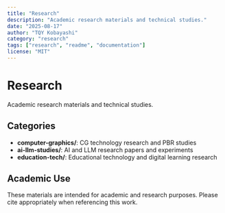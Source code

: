 ```yaml
---
title: "Research"
description: "Academic research materials and technical studies."
date: "2025-08-17"
author: "TQY Kobayashi"
category: "research"
tags: ["research", "readme", "documentation"]
license: "MIT"
---
```

# Research

Academic research materials and technical studies.

## Categories

- **computer-graphics/**: CG technology research and PBR studies
- **ai-llm-studies/**: AI and LLM research papers and experiments
- **education-tech/**: Educational technology and digital learning research

## Academic Use

These materials are intended for academic and research purposes. Please cite appropriately when referencing this work.
